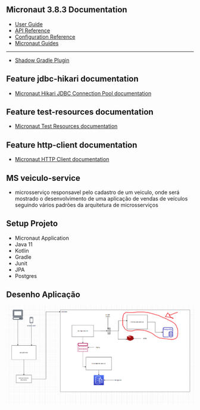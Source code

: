 ## Micronaut 3.8.3 Documentation

- [User Guide](https://docs.micronaut.io/3.8.3/guide/index.html)
- [API Reference](https://docs.micronaut.io/3.8.3/api/index.html)
- [Configuration Reference](https://docs.micronaut.io/3.8.3/guide/configurationreference.html)
- [Micronaut Guides](https://guides.micronaut.io/index.html)
---

- [Shadow Gradle Plugin](https://plugins.gradle.org/plugin/com.github.johnrengelman.shadow)
## Feature jdbc-hikari documentation

- [Micronaut Hikari JDBC Connection Pool documentation](https://micronaut-projects.github.io/micronaut-sql/latest/guide/index.html#jdbc)


## Feature test-resources documentation

- [Micronaut Test Resources documentation](https://micronaut-projects.github.io/micronaut-test-resources/latest/guide/)


## Feature http-client documentation

- [Micronaut HTTP Client documentation](https://docs.micronaut.io/latest/guide/index.html#httpClient)


## MS veiculo-service
* microsserviço responsavel pelo cadastro de um veiculo, onde será mostrado o desenvolvimento de uma aplicação de vendas de veículos seguindo vários padrões da arquitetura de microsserviços

## Setup Projeto

* Micronaut Application
* Java 11
* Kotlin
* Gradle
* Junit
* JPA
* Postgres

## Desenho Aplicação

![alter-text](./images/ms-veiculos-service.png)